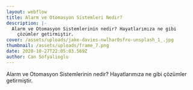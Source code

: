 ```yaml
---
layout: webflow
title: Alarm ve Otomasyon Sistemleri Nedir?
description: |-
  Alarm ve Otomasyon Sistemlerinin nedir? Hayatlarımıza ne gibi
    çözümler getirmiştir.
cover: /assets/uploads/jake-davies-nwlhar0sfro-unsplash_1_.jpg
thumbnail: /assets/uploads/frame_7.png
date: 2020-10-27T22:05:03.569Z
author: Can Sofyalioglu
---
```

Alarm ve Otomasyon Sistemlerinin nedir? Hayatlarımıza ne gibi
  çözümler getirmiştir.